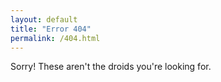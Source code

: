 ```yaml
---
layout: default
title: "Error 404"
permalink: /404.html
---
```


Sorry! These aren't the droids you're looking for.
